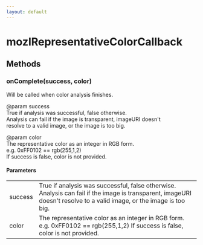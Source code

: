 ```yaml
---
layout: default
---
```


# mozIRepresentativeColorCallback #

## Methods ##

### onComplete(success, color) ###
  
Will be called when color analysis finishes.  
  
@param success  
       True if analysis was successful, false otherwise.  
       Analysis can fail if the image is transparent, imageURI doesn't  
       resolve to a valid image, or the image is too big.  
  
@param color  
       The representative color as an integer in RGB form.  
       e.g. 0xFF0102 == rgb(255,1,2)  
       If success is false, color is not provided.  
  

#### Parameters ####

<table>

<tr>
<td>success</td>
<td>       True if analysis was successful, false otherwise.  
       Analysis can fail if the image is transparent, imageURI doesn't  
       resolve to a valid image, or the image is too big.  
</td>
</tr>

<tr>
<td>color</td>
<td>       The representative color as an integer in RGB form.  
       e.g. 0xFF0102 == rgb(255,1,2)  
       If success is false, color is not provided.  
</td>
</tr>

</table>
